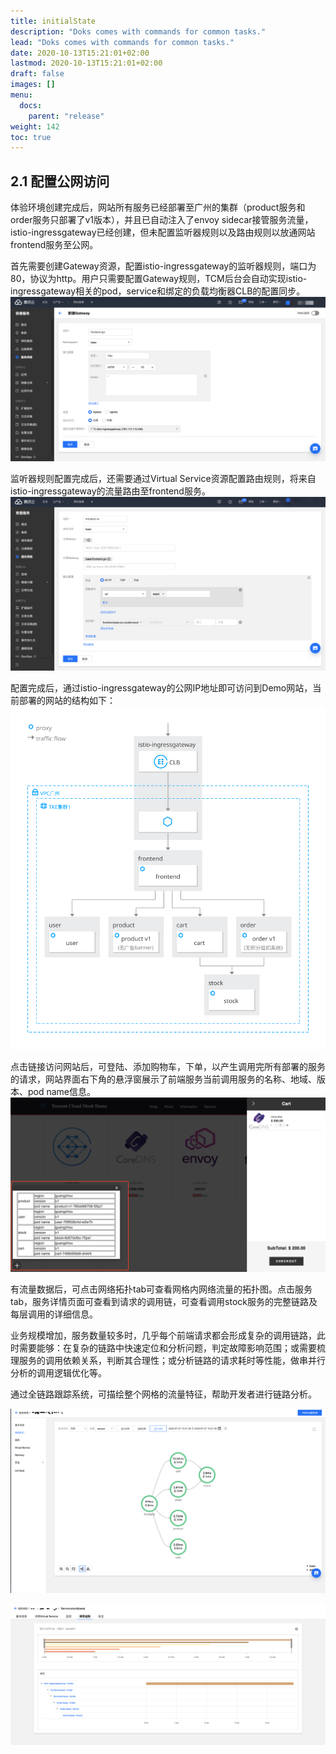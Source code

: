 ```yaml
---
title: initialState
description: "Doks comes with commands for common tasks."
lead: "Doks comes with commands for common tasks."
date: 2020-10-13T15:21:01+02:00
lastmod: 2020-10-13T15:21:01+02:00
draft: false
images: []
menu:
  docs:
    parent: "release"
weight: 142
toc: true
---
```


## 2.1 配置公网访问

体验环境创建完成后，网站所有服务已经部署至广州的集群（product服务和order服务只部署了v1版本），并且已自动注入了envoy sidecar接管服务流量，istio-ingressgateway已经创建，但未配置监听器规则以及路由规则以放通网站frontend服务至公网。

首先需要创建Gateway资源，配置istio-ingressgateway的监听器规则，端口为80，协议为http。用户只需要配置Gateway规则，TCM后台会自动实现istio-ingressgateway相关的pod，service和绑定的负载均衡器CLB的配置同步。
<img src="/images/releaseAndObserve/2-1-1.png"></img>

监听器规则配置完成后，还需要通过Virtual Service资源配置路由规则，将来自istio-ingressgateway的流量路由至frontend服务。
<img src="/images/releaseAndObserve/2-1-2.png"></img>

配置完成后，通过istio-ingressgateway的公网IP地址即可访问到Demo网站，当前部署的网站的结构如下：
<img src="/images/releaseAndObserve/2-1-3.svg"></img>

点击链接访问网站后，可登陆、添加购物车，下单，以产生调用完所有部署的服务的请求，网站界面右下角的悬浮窗展示了前端服务当前调用服务的名称、地域、版本、pod name信息。
<img src="/images/releaseAndObserve/2-1-4.png"></img>

有流量数据后，可点击网络拓扑tab可查看网格内网络流量的拓扑图。点击服务tab，服务详情页面可查看到请求的调用链，可查看调用stock服务的完整链路及每层调用的详细信息。

业务规模增加，服务数量较多时，几乎每个前端请求都会形成复杂的调用链路，此时需要能够：在复杂的链路中快速定位和分析问题，判定故障影响范围；或需要梳理服务的调用依赖关系，判断其合理性；或分析链路的请求耗时等性能，做串并行分析的调用逻辑优化等。

通过全链路跟踪系统，可描绘整个网格的流量特征，帮助开发者进行链路分析。

<img src="/images/releaseAndObserve/2-1-5.png"></img>

<img src="/images/releaseAndObserve/2-1-6.png"></img>

<span id='h2'>